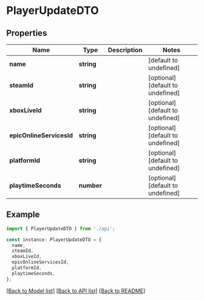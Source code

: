 # PlayerUpdateDTO

## Properties

| Name                     | Type       | Description | Notes                             |
| ------------------------ | ---------- | ----------- | --------------------------------- |
| **name**                 | **string** |             | [default to undefined]            |
| **steamId**              | **string** |             | [optional] [default to undefined] |
| **xboxLiveId**           | **string** |             | [optional] [default to undefined] |
| **epicOnlineServicesId** | **string** |             | [optional] [default to undefined] |
| **platformId**           | **string** |             | [optional] [default to undefined] |
| **playtimeSeconds**      | **number** |             | [optional] [default to undefined] |

## Example

```typescript
import { PlayerUpdateDTO } from './api';

const instance: PlayerUpdateDTO = {
  name,
  steamId,
  xboxLiveId,
  epicOnlineServicesId,
  platformId,
  playtimeSeconds,
};
```

[[Back to Model list]](../README.md#documentation-for-models) [[Back to API list]](../README.md#documentation-for-api-endpoints) [[Back to README]](../README.md)
